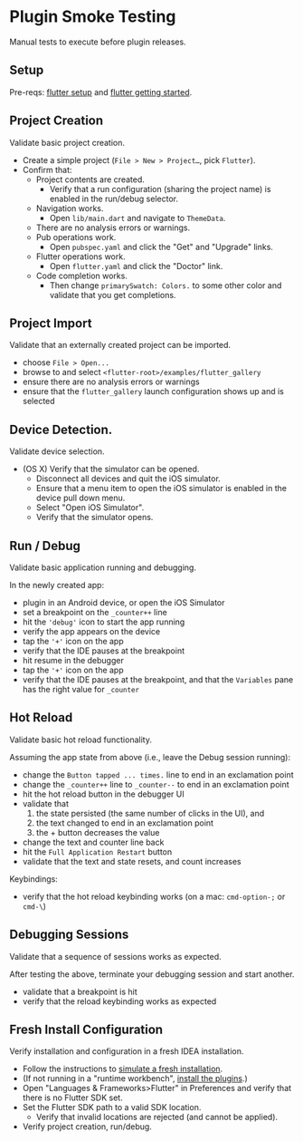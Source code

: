 # Plugin Smoke Testing

Manual tests to execute before plugin releases.

## Setup

Pre-reqs: [flutter setup](https://flutter.io/setup/) and [flutter getting started](https://flutter.io/getting-started/).

## Project Creation

Validate basic project creation.

* Create a simple project (`File > New > Project…`, pick `Flutter`).
* Confirm that:
  * Project contents are created.
    * Verify that a run configuration (sharing the project name) is enabled in the run/debug selector.
  * Navigation works.
    * Open `lib/main.dart` and navigate to `ThemeData`.
  * There are no analysis errors or warnings.
  * Pub operations work.
    * Open `pubspec.yaml` and click the "Get" and "Upgrade" links.
  * Flutter operations work.
    * Open `flutter.yaml` and click the "Doctor" link.
  * Code completion works.
    * Then change `primarySwatch: Colors.` to some other color and validate that you get completions.

## Project Import

Validate that an externally created project can be imported.

* choose `File > Open...`
* browse to and select `<flutter-root>/examples/flutter_gallery`
* ensure there are no analysis errors or warnings
* ensure that the `flutter_gallery` launch configuration shows up and is selected

## Device Detection.

Validate device selection.

* (OS X) Verify that the simulator can be opened.
  * Disconnect all devices and quit the iOS simulator.
  * Ensure that a menu item to open the iOS simulator is enabled in the device pull down menu.
  * Select "Open iOS Simulator".
  * Verify that the simulator opens.

## Run / Debug

Validate basic application running and debugging.

In the newly created app:
* plugin in an Android device, or open the iOS Simulator
* set a breakpoint on the `_counter++` line
* hit the `'debug'` icon to start the app running
* verify the app appears on the device
* tap the `'+'` icon on the app
* verify that the IDE pauses at the breakpoint
* hit resume in the debugger
* tap the `'+'` icon on the app
* verify that the IDE pauses at the breakpoint, and that the `Variables` pane has the right value for `_counter` 

## Hot Reload

Validate basic hot reload functionality.

Assuming the app state from above (i.e., leave the Debug session running):
* change the `Button tapped ... times.` line to end in an exclamation point
* change the `_counter++` line to `_counter--` to end in an exclamation point
* hit the hot reload button in the debugger UI
* validate that
  1. the state persisted (the same number of clicks in the UI), and
  2. the text changed to end in an exclamation point
  3. the + button decreases the value
* change the text and counter line back
* hit the `Full Application Restart` button
* validate that the text and state resets, and count increases

Keybindings:
* verify that the hot reload keybinding works (on a mac: `cmd-option-;` or `cmd-\`)

## Debugging Sessions

Validate that a sequence of sessions works as expected.

After testing the above, terminate your debugging session and start another.
* validate that a breakpoint is hit
* verify that the reload keybinding works as expected

## Fresh Install Configuration

Verify installation and configuration in a fresh IDEA installation.

* Follow the instructions to [simulate a fresh installation](https://github.com/flutter/flutter-intellij/wiki/Development#simulating-a-fresh-install).
* (If not running in a "runtime workbench", [install the plugins](https://flutter.io/setup/#install-the-plugins).)
* Open "Languages & Frameworks>Flutter" in Preferences and verify that there is no Flutter SDK set.
* Set the Flutter SDK path to a valid SDK location.
  * Verify that invalid locations are rejected (and cannot be applied).
* Verify project creation, run/debug.
